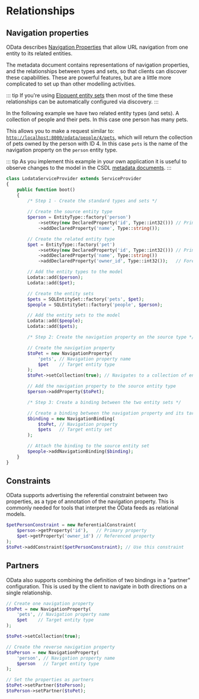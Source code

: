 # Relationships

## Navigation properties

OData describes [Navigation Properties](https://docs.oasis-open.org/odata/odata-csdl-xml/v4.01/odata-csdl-xml-v4.01.html#_Toc38530365)
that allow URL navigation from one entity to its related entities.

The metadata document contains representations of navigation properties, and the relationships between types and sets, so that
clients can discover these capabilities. These are powerful features, but are a little more complicated to set up than
other modelling activities.

::: tip
If you're using [Eloquent entity sets](./drivers/eloquent.md) then most of the time these relationships can be automatically configured via discovery.
:::

In the following example we have two related entity types (and sets).
A collection of people and their pets. In this case one person has many pets.

This allows you to make a request similar to:
[`http://localhost:8000/odata/people/4/pets`](http://localhost:8000/odata/people/4/pets),
which will return the collection of pets owned by the person with ID 4.
In this case `pets` is the name of the navigation property on the `person` entity type.

::: tip
As you implement this example in your own application it is
useful to observe changes to the model in the CSDL [metadata documents](./README.md).
:::

```php
class LodataServiceProvider extends ServiceProvider
{
    public function boot()
    {
        /* Step 1 - Create the standard types and sets */
       
        // Create the source entity type
        $person = EntityType::factory('person')
            ->setKey(new DeclaredProperty('id', Type::int32())) // Primary key
            ->addDeclaredProperty('name', Type::string());

        // Create the related entity type
        $pet = EntityType::factory('pet')
            ->setKey(new DeclaredProperty('id', Type::int32())) // Primary key
            ->addDeclaredProperty('name', Type::string())
            ->addDeclaredProperty('owner_id', Type::int32());   // Foreign key

        // Add the entity types to the model
        Lodata::add($person);
        Lodata::add($pet);

        // Create the entity sets
        $pets = SQLEntitySet::factory('pets', $pet);
        $people = SQLEntitySet::factory('people', $person);

        // Add the entity sets to the model
        Lodata::add($people);
        Lodata::add($pets);

        /* Step 2: Create the navigation property on the source type */

        // Create the navigation property
        $toPet = new NavigationProperty(
            'pets', // Navigation property name
            $pet    // Target entity type
        );
        $toPet->setCollection(true); // Navigates to a collection of entities

        // Add the navigation property to the source entity type
        $person->addProperty($toPet);

        /* Step 3: Create a binding between the two entity sets */

        // Create a binding between the navigation property and its target entity set
        $binding = new NavigationBinding(
            $toPet, // Navigation property
            $pets   // Target entity set
        );

        // Attach the binding to the source entity set
        $people->addNavigationBinding($binding);
    }
}
```

## Constraints

OData supports advertising the referential constraint between two properties, as a type of annotation of the navigation property.
This is commonly needed for tools that interpret the OData feeds as relational models.

```php
$petPersonConstraint = new ReferentialConstraint(
    $person->getProperty('id'),   // Primary property
    $pet->getProperty('owner_id') // Referenced property
);
$toPet->addConstraint($petPersonConstraint); // Use this constraint
```

## Partners

OData also supports combining the definition of two bindings in a "partner" configuration. This is used by the
client to navigate in both directions on a single relationship.

```php
// Create one navigation property
$toPet = new NavigationProperty(
    'pets', // Navigation property name
    $pet    // Target entity type
);

$toPet->setCollection(true);

// Create the reverse navigation property
$toPerson = new NavigationProperty(
    'person', // Navigation property name
    $person   // Target entity type
);

// Set the properties as partners
$toPet->setPartner($toPerson);
$toPerson->setPartner($toPet);
```